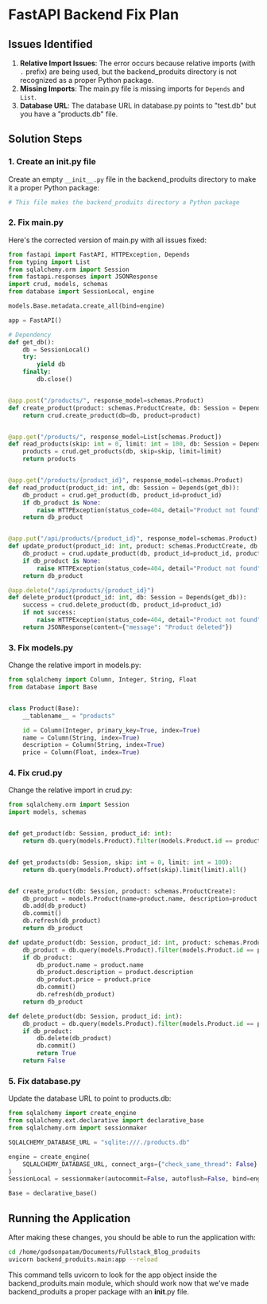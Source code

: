 # FastAPI Backend Fix Plan

## Issues Identified

1. **Relative Import Issues**: The error occurs because relative imports (with `.` prefix) are being used, but the backend_produits directory is not recognized as a proper Python package.
2. **Missing Imports**: The main.py file is missing imports for `Depends` and `List`.
3. **Database URL**: The database URL in database.py points to "test.db" but you have a "products.db" file.

## Solution Steps

### 1. Create an __init__.py file

Create an empty `__init__.py` file in the backend_produits directory to make it a proper Python package:

```python
# This file makes the backend_produits directory a Python package
```

### 2. Fix main.py

Here's the corrected version of main.py with all issues fixed:

```python
from fastapi import FastAPI, HTTPException, Depends
from typing import List
from sqlalchemy.orm import Session
from fastapi.responses import JSONResponse
import crud, models, schemas
from database import SessionLocal, engine

models.Base.metadata.create_all(bind=engine)

app = FastAPI()

# Dependency
def get_db():
    db = SessionLocal()
    try:
        yield db
    finally:
        db.close()


@app.post("/products/", response_model=schemas.Product)
def create_product(product: schemas.ProductCreate, db: Session = Depends(get_db)):
    return crud.create_product(db=db, product=product)


@app.get("/products/", response_model=List[schemas.Product])
def read_products(skip: int = 0, limit: int = 100, db: Session = Depends(get_db)):
    products = crud.get_products(db, skip=skip, limit=limit)
    return products


@app.get("/products/{product_id}", response_model=schemas.Product)
def read_product(product_id: int, db: Session = Depends(get_db)):
    db_product = crud.get_product(db, product_id=product_id)
    if db_product is None:
        raise HTTPException(status_code=404, detail="Product not found")
    return db_product


@app.put("/api/products/{product_id}", response_model=schemas.Product)
def update_product(product_id: int, product: schemas.ProductCreate, db: Session = Depends(get_db)):
    db_product = crud.update_product(db, product_id=product_id, product=product)
    if db_product is None:
        raise HTTPException(status_code=404, detail="Product not found")
    return db_product

@app.delete("/api/products/{product_id}")
def delete_product(product_id: int, db: Session = Depends(get_db)):
    success = crud.delete_product(db, product_id=product_id)
    if not success:
        raise HTTPException(status_code=404, detail="Product not found")
    return JSONResponse(content={"message": "Product deleted"})
```

### 3. Fix models.py

Change the relative import in models.py:

```python
from sqlalchemy import Column, Integer, String, Float
from database import Base


class Product(Base):
    __tablename__ = "products"

    id = Column(Integer, primary_key=True, index=True)
    name = Column(String, index=True)
    description = Column(String, index=True)
    price = Column(Float, index=True)
```

### 4. Fix crud.py

Change the relative import in crud.py:

```python
from sqlalchemy.orm import Session
import models, schemas


def get_product(db: Session, product_id: int):
    return db.query(models.Product).filter(models.Product.id == product_id).first()


def get_products(db: Session, skip: int = 0, limit: int = 100):
    return db.query(models.Product).offset(skip).limit(limit).all()


def create_product(db: Session, product: schemas.ProductCreate):
    db_product = models.Product(name=product.name, description=product.description, price=product.price)
    db.add(db_product)
    db.commit()
    db.refresh(db_product)
    return db_product

def update_product(db: Session, product_id: int, product: schemas.ProductCreate):
    db_product = db.query(models.Product).filter(models.Product.id == product_id).first()
    if db_product:
        db_product.name = product.name
        db_product.description = product.description
        db_product.price = product.price
        db.commit()
        db.refresh(db_product)
    return db_product

def delete_product(db: Session, product_id: int):
    db_product = db.query(models.Product).filter(models.Product.id == product_id).first()
    if db_product:
        db.delete(db_product)
        db.commit()
        return True
    return False
```

### 5. Fix database.py

Update the database URL to point to products.db:

```python
from sqlalchemy import create_engine
from sqlalchemy.ext.declarative import declarative_base
from sqlalchemy.orm import sessionmaker

SQLALCHEMY_DATABASE_URL = "sqlite:///./products.db"

engine = create_engine(
    SQLALCHEMY_DATABASE_URL, connect_args={"check_same_thread": False}
)
SessionLocal = sessionmaker(autocommit=False, autoflush=False, bind=engine)

Base = declarative_base()
```

## Running the Application

After making these changes, you should be able to run the application with:

```bash
cd /home/godsonpatam/Documents/Fullstack_Blog_produits
uvicorn backend_produits.main:app --reload
```

This command tells uvicorn to look for the app object inside the backend_produits.main module, which should work now that we've made backend_produits a proper package with an __init__.py file.
